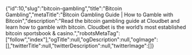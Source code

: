 {"id":10,"slug":"bitcoin-gambling","title":"Bitcoin Gambling","metaTitle":"Bitcoin Gambling Guide | How to Gamble with Bitcoin","description":"Read the bitcoin gambling guide at Cloudbet and learn how to gamble with bitcoin. Cloudbet is the world’s most established bitcoin sportsbook & casino.","robotsMetaTag":["follow","index"],"ogTitle":null,"ogDescription":null,"ogImage":[],"twitterTitle":null,"twitterDescription":null,"twitterImage":[]}
